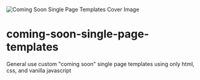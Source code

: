 ![Coming Soon Single Page Templates Cover Image](https://raw.githubusercontent.com/fullstackleo777/covers/refs/heads/main/covers/coming-soon-single-landing-page-templates/cover_coming-soon-single-page-templates.png)

# coming-soon-single-page-templates
General use custom "coming soon" single page templates using only html, css, and vanilla javascript
